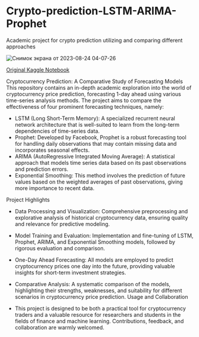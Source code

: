 # Crypto-prediction-LSTM-ARIMA-Prophet
Academic project for crypto prediction utilizing and comparing different approaches

![Снимок экрана от 2023-08-24 04-07-26](https://github.com/D1H1/Crypto-prediction-LSTM-ARIMA-Prophet/assets/94292673/a9604063-ae69-458c-9771-0015c154b899)

[Original Kaggle Notebook](https://www.kaggle.com/code/davidhavrilenko/cryptocurrency-prediction-lstm-prophet-arima/notebook)

Cryptocurrency Prediction: A Comparative Study of Forecasting Models
This repository contains an in-depth academic exploration into the world of cryptocurrency price prediction, forecasting 1-day ahead using various time-series analysis methods. The project aims to compare the effectiveness of four prominent forecasting techniques, namely:

- LSTM (Long Short-Term Memory): A specialized recurrent neural network architecture that is well-suited to learn from the long-term dependencies of time-series data.
- Prophet: Developed by Facebook, Prophet is a robust forecasting tool for handling daily observations that may contain missing data and incorporates seasonal effects.
- ARIMA (AutoRegressive Integrated Moving Average): A statistical approach that models time series data based on its past observations and prediction errors.
- Exponential Smoothing: This method involves the prediction of future values based on the weighted averages of past observations, giving more importance to recent data.

Project Highlights

- Data Processing and Visualization: Comprehensive preprocessing and explorative analysis of historical cryptocurrency data, ensuring quality and relevance for predictive modeling.

- Model Training and Evaluation: Implementation and fine-tuning of LSTM, Prophet, ARIMA, and Exponential Smoothing models, followed by rigorous evaluation and comparison.

- One-Day Ahead Forecasting: All models are employed to predict cryptocurrency prices one day into the future, providing valuable insights for short-term investment strategies.

- Comparative Analysis: A systematic comparison of the models, highlighting their strengths, weaknesses, and suitability for different scenarios in cryptocurrency price prediction.
Usage and Collaboration

- This project is designed to be both a practical tool for cryptocurrency traders and a valuable resource for researchers and students in the fields of finance and machine learning. Contributions, feedback, and collaboration are warmly welcomed.
